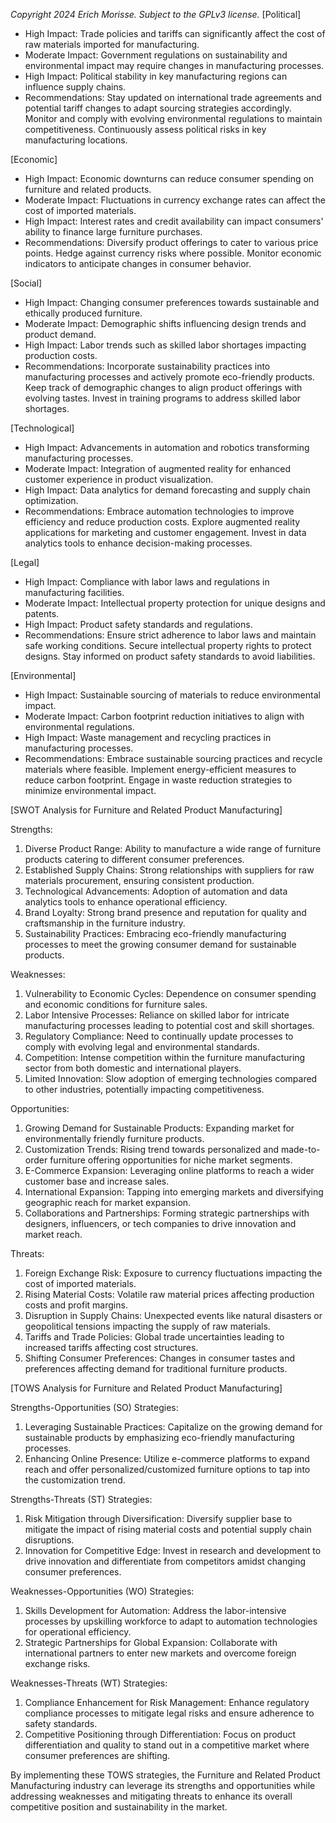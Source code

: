 *Copyright 2024 Erich Morisse.  Subject to the GPLv3 license.*
[Political]
- High Impact: Trade policies and tariffs can significantly affect the cost of raw materials imported for manufacturing.
- Moderate Impact: Government regulations on sustainability and environmental impact may require changes in manufacturing processes.
- High Impact: Political stability in key manufacturing regions can influence supply chains.
- Recommendations: Stay updated on international trade agreements and potential tariff changes to adapt sourcing strategies accordingly. Monitor and comply with evolving environmental regulations to maintain competitiveness. Continuously assess political risks in key manufacturing locations.

[Economic]
- High Impact: Economic downturns can reduce consumer spending on furniture and related products.
- Moderate Impact: Fluctuations in currency exchange rates can affect the cost of imported materials.
- High Impact: Interest rates and credit availability can impact consumers' ability to finance large furniture purchases.
- Recommendations: Diversify product offerings to cater to various price points. Hedge against currency risks where possible. Monitor economic indicators to anticipate changes in consumer behavior. 

[Social]
- High Impact: Changing consumer preferences towards sustainable and ethically produced furniture.
- Moderate Impact: Demographic shifts influencing design trends and product demand.
- High Impact: Labor trends such as skilled labor shortages impacting production costs.
- Recommendations: Incorporate sustainability practices into manufacturing processes and actively promote eco-friendly products. Keep track of demographic changes to align product offerings with evolving tastes. Invest in training programs to address skilled labor shortages.

[Technological]
- High Impact: Advancements in automation and robotics transforming manufacturing processes.
- Moderate Impact: Integration of augmented reality for enhanced customer experience in product visualization.
- High Impact: Data analytics for demand forecasting and supply chain optimization.
- Recommendations: Embrace automation technologies to improve efficiency and reduce production costs. Explore augmented reality applications for marketing and customer engagement. Invest in data analytics tools to enhance decision-making processes.

[Legal]
- High Impact: Compliance with labor laws and regulations in manufacturing facilities.
- Moderate Impact: Intellectual property protection for unique designs and patents.
- High Impact: Product safety standards and regulations.
- Recommendations: Ensure strict adherence to labor laws and maintain safe working conditions. Secure intellectual property rights to protect designs. Stay informed on product safety standards to avoid liabilities.

[Environmental]
- High Impact: Sustainable sourcing of materials to reduce environmental impact.
- Moderate Impact: Carbon footprint reduction initiatives to align with environmental regulations.
- High Impact: Waste management and recycling practices in manufacturing processes.
- Recommendations: Embrace sustainable sourcing practices and recycle materials where feasible. Implement energy-efficient measures to reduce carbon footprint. Engage in waste reduction strategies to minimize environmental impact.

[SWOT Analysis for Furniture and Related Product Manufacturing]

Strengths:
1. Diverse Product Range: Ability to manufacture a wide range of furniture products catering to different consumer preferences.
2. Established Supply Chains: Strong relationships with suppliers for raw materials procurement, ensuring consistent production.
3. Technological Advancements: Adoption of automation and data analytics tools to enhance operational efficiency.
4. Brand Loyalty: Strong brand presence and reputation for quality and craftsmanship in the furniture industry.
5. Sustainability Practices: Embracing eco-friendly manufacturing processes to meet the growing consumer demand for sustainable products.

Weaknesses:
1. Vulnerability to Economic Cycles: Dependence on consumer spending and economic conditions for furniture sales.
2. Labor Intensive Processes: Reliance on skilled labor for intricate manufacturing processes leading to potential cost and skill shortages.
3. Regulatory Compliance: Need to continually update processes to comply with evolving legal and environmental standards.
4. Competition: Intense competition within the furniture manufacturing sector from both domestic and international players.
5. Limited Innovation: Slow adoption of emerging technologies compared to other industries, potentially impacting competitiveness.

Opportunities:
1. Growing Demand for Sustainable Products: Expanding market for environmentally friendly furniture products.
2. Customization Trends: Rising trend towards personalized and made-to-order furniture offering opportunities for niche market segments.
3. E-Commerce Expansion: Leveraging online platforms to reach a wider customer base and increase sales.
4. International Expansion: Tapping into emerging markets and diversifying geographic reach for market expansion.
5. Collaborations and Partnerships: Forming strategic partnerships with designers, influencers, or tech companies to drive innovation and market reach.

Threats:
1. Foreign Exchange Risk: Exposure to currency fluctuations impacting the cost of imported materials.
2. Rising Material Costs: Volatile raw material prices affecting production costs and profit margins.
3. Disruption in Supply Chains: Unexpected events like natural disasters or geopolitical tensions impacting the supply of raw materials.
4. Tariffs and Trade Policies: Global trade uncertainties leading to increased tariffs affecting cost structures.
5. Shifting Consumer Preferences: Changes in consumer tastes and preferences affecting demand for traditional furniture products.

[TOWS Analysis for Furniture and Related Product Manufacturing]

Strengths-Opportunities (SO) Strategies:
1. Leveraging Sustainable Practices: Capitalize on the growing demand for sustainable products by emphasizing eco-friendly manufacturing processes.
2. Enhancing Online Presence: Utilize e-commerce platforms to expand reach and offer personalized/customized furniture options to tap into the customization trend.

Strengths-Threats (ST) Strategies:
1. Risk Mitigation through Diversification: Diversify supplier base to mitigate the impact of rising material costs and potential supply chain disruptions.
2. Innovation for Competitive Edge: Invest in research and development to drive innovation and differentiate from competitors amidst changing consumer preferences.

Weaknesses-Opportunities (WO) Strategies:
1. Skills Development for Automation: Address the labor-intensive processes by upskilling workforce to adapt to automation technologies for operational efficiency.
2. Strategic Partnerships for Global Expansion: Collaborate with international partners to enter new markets and overcome foreign exchange risks.

Weaknesses-Threats (WT) Strategies:
1. Compliance Enhancement for Risk Management: Enhance regulatory compliance processes to mitigate legal risks and ensure adherence to safety standards.
2. Competitive Positioning through Differentiation: Focus on product differentiation and quality to stand out in a competitive market where consumer preferences are shifting. 

By implementing these TOWS strategies, the Furniture and Related Product Manufacturing industry can leverage its strengths and opportunities while addressing weaknesses and mitigating threats to enhance its overall competitive position and sustainability in the market.

